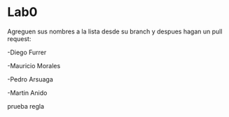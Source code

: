 # Lab0
Agreguen sus nombres a la lista desde su branch y despues hagan un pull request:

-Diego Furrer

-Mauricio Morales

-Pedro Arsuaga

-Martin Anido

prueba regla
